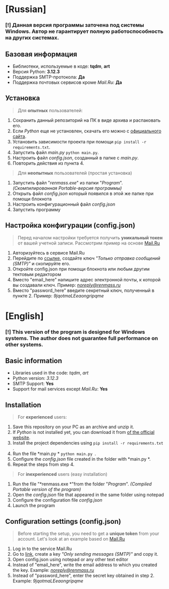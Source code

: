 # [Russian]
### [!] Данная версия программы заточена под системы **Windows**. Автор не гарантирует полную работоспособность на других системах.
## Базовая информация
+ Библиотеки, используемые в коде: **tqdm**, **art**
+ Версия Python: **3.12.3**
+ Поддержка SMTP-протокола: **Да**
+ Поддержка почтовых сервисов кроме *Mail.Ru*: **Да**
## Установка
> Для **опытных** пользователей:
1. Сохранить данный репозиторий на ПК в виде архива и распаковать его.
2. Если *Python* еще не установлен, скачать его можно с <a href="https://www.python.org/downloads/release/python-3123" target="_blank">официального сайта</a>.
3. Установить зависимости проекта при помощи `pip install -r requirements.txt`.
4. Запустить файл *main.py* `python main.py`.
6. Настроить файл *config.json*, созданный в папке с *main.py*.
7. Повторить действия из пункта 4.
   
> Для **неопытных** пользователей (простая установка)
1. Запустить файл "*renmass.exe*" из папки "*Program*". *(Скомпилированная Portable-версия программы)*
2. Открыть файл *config.json* который появился в этой же папке при помощи блокнота
3. Настроить конфигурационный файл *config.json*
4. Запустить программу
   
## Настройка конфигурации (config.json)
> Перед началом настройки требуется получить **уникальный токен** от вашей учетной записи. Рассмотрим пример на основе <a href="https:/mail.ru" target="_blank">Mail.Ru</a>
1. Авторизуйтесь в сервисе Mail.Ru
2. Перейдите по <a href="https://account.mail.ru/user/2-step-auth/passwords">ссылке</a>, создайте ключ *"Только отправка сообщений (SMTP)"* и скопируйте его.
3. Откройте config.json при помощи блокнота или любым другим тектовым редактором
4. Вместо "email_here" напишите адрес электронной почты, к которой вы создавали ключ. Пример: *noreply@renmass.ru*
5. Вместо "password_here" введите секретный ключ, полученный в пункте 2. Пример: *9jqotmaLEeaongripqme*

# [English]
### [!] This version of the program is designed for **Windows** systems. The author does not guarantee full performance on other systems.
## Basic information
+ Libraries used in the code: *tqdm*, *art*
+ Python version: *3.12.3*
+ SMTP Support: **Yes**
+ Support for mail services except *Mail.Ru*: **Yes**
## Installation
> For **experienced** users:
1. Save this repository on your PC as an archive and unzip it.
2. If *Python* is not installed yet, you can download it from <a href="https://www.python.org/downloads/release/python-3123 " target="_blank">of the official website</a>.
3. Install the project dependencies using `pip install -r requirements.txt `.
4. Run the file *main.py * `python main.py `.
6. Configure the *config.json* file created in the folder with *main.py *.
7. Repeat the steps from step 4.
   
> For **inexperienced** users (easy installation)
1. Run the file "*renmass.exe *"from the folder "*Program*". *(Compiled Portable version of the program)*
2. Open the *config.json* file that appeared in the same folder using notepad
3. Configure the configuration file *config.json*
4. Launch the program
   
## Configuration settings (config.json)
> Before starting the setup, you need to get a **unique token** from your account. Let's look at an example based on <a href="https:/mail.ru " target="_blank">Mail.Ru </a>
1. Log in to the service Mail.Ru
2. Go to <a href="https://account.mail.ru/user/2-step-auth/passwords ">link</a>, create a key *"Only sending messages (SMTP)"* and copy it.
3. Open config.json using notepad or any other text editor
4. Instead of "email_here", write the email address to which you created the key. Example: *noreply@renmass.ru*
5. Instead of "password_here", enter the secret key obtained in step 2. Example: *9jqotmaLEeaongripqme*
